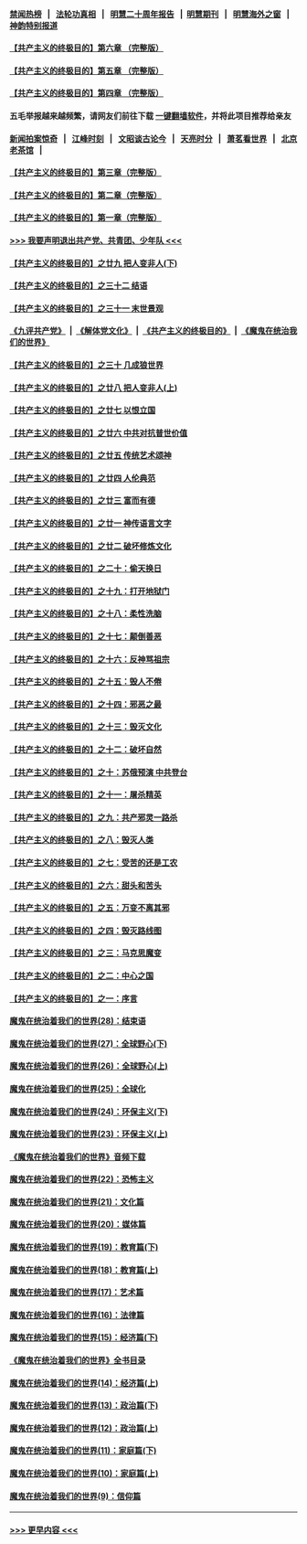 #### [禁闻热榜](热点新闻.md?=0)  &nbsp;&nbsp;|&nbsp;&nbsp; [法轮功真相](https://github.com/gfw-breaker/truth/blob/master/README.md?=0) &nbsp;&nbsp;|&nbsp;&nbsp; [明慧二十周年报告](https://github.com/gfw-breaker/mh-reports/blob/master/README.md?=0) &nbsp;&nbsp;|&nbsp;&nbsp;[明慧期刊](https://github.com/gfw-breaker/mh-qikan) &nbsp;&nbsp;|&nbsp;&nbsp; [明慧海外之窗](https://github.com/gfw-breaker/mh-news/blob/master/README.md?=0) &nbsp;&nbsp;|&nbsp;&nbsp; [神韵特别报道](https://github.com/gfw-breaker/mh-news/blob/master/shenyun.md?=0)
#### [【共产主义的终极目的】第六章 （完整版）](../pages/nsc422/n11428913.md?t=03091403) 
#### [【共产主义的终极目的】第五章 （完整版）](../pages/nsc422/n11428912.md?t=03091403) 
#### [【共产主义的终极目的】第四章 （完整版）](../pages/nsc422/n11428907.md?t=03091403) 
#### 五毛举报越来越频繁，请网友们前往下载 [一键翻墙软件](https://github.com/gfw-breaker/ssr-accounts)，并将此项目推荐给亲友
#### [新闻拍案惊奇](https://github.com/gfw-breaker/banned-news/blob/master/pages/link4.md) &nbsp;&nbsp;|&nbsp;&nbsp; [江峰时刻](https://github.com/gfw-breaker/banned-news/blob/master/pages/link4.md) &nbsp;&nbsp;|&nbsp;&nbsp; [文昭谈古论今](https://github.com/gfw-breaker/banned-news/blob/master/pages/link4.md) &nbsp;&nbsp;|&nbsp;&nbsp; [天亮时分](https://github.com/gfw-breaker/banned-news/blob/master/pages/link4.md) &nbsp;&nbsp;|&nbsp;&nbsp; [萧茗看世界](https://github.com/gfw-breaker/banned-news/blob/master/pages/link4.md) &nbsp;&nbsp;|&nbsp;&nbsp; [北京老茶馆](https://github.com/gfw-breaker/banned-news/blob/master/pages/link4.md) &nbsp;&nbsp;|&nbsp;&nbsp; 
#### [【共产主义的终极目的】第三章（完整版）](../pages/nsc422/n11428848.md?t=03091403) 
#### [【共产主义的终极目的】第二章（完整版）](../pages/nsc422/n11428831.md?t=03091403) 
#### [【共产主义的终极目的】第一章（完整版）](../pages/nsc422/n11417651.md?t=03091403) 
#### [>>> 我要声明退出共产党、共青团、少年队 <<<](https://github.com/begood0513/goodnews/blob/master/quit/letter.md) 
#### [【共产主义的终极目的】之廿九 把人变非人(下)](../pages/nsc422/n11344140.md?t=03091403) 
#### [【共产主义的终极目的】之三十二 结语](../pages/nsc422/n11360535.md?t=03091403) 
#### [【共产主义的终极目的】之三十一 末世景观](../pages/nsc422/n11351129.md?t=03091403) 
#### [《九评共产党》](https://github.com/begood0513/9ping.md/blob/master/README.md) &nbsp;|&nbsp; [《解体党文化》](../../../../jtdwh.md/blob/master/README.md)  &nbsp;|&nbsp; [《共产主义的终极目的》](../../../../gczydzjmd.md/blob/master/README.md) &nbsp;|&nbsp; [《魔鬼在统治我们的世界》](../../../../mgztzwmdsj.md/blob/master/README.md) 
#### [【共产主义的终极目的】之三十 几成狼世界](../pages/nsc422/n11348280.md?t=03091403) 
#### [【共产主义的终极目的】之廿八 把人变非人(上)](../pages/nsc422/n11340492.md?t=03091403) 
#### [【共产主义的终极目的】之廿七 以恨立国](../pages/nsc422/n11336944.md?t=03091403) 
#### [【共产主义的终极目的】之廿六 中共对抗普世价值](../pages/nsc422/n11324785.md?t=03091403) 
#### [【共产主义的终极目的】之廿五 传统艺术颂神](../pages/nsc422/n11296396.md?t=03091403) 
#### [【共产主义的终极目的】之廿四 人伦典范](../pages/nsc422/n11296397.md?t=03091403) 
#### [【共产主义的终极目的】之廿三 富而有德](../pages/nsc422/n11283598.md?t=03091403) 
#### [【共产主义的终极目的】之廿一 神传语言文字](../pages/nsc422/n11263265.md?t=03091403) 
#### [【共产主义的终极目的】之廿二 破坏修炼文化](../pages/nsc422/n11245728.md?t=03091403) 
#### [【共产主义的终极目的】之二十：偷天换日](../pages/nsc422/n11238846.md?t=03091403) 
#### [【共产主义的终极目的】之十九：打开地狱门](../pages/nsc422/n11206376.md?t=03091403) 
#### [【共产主义的终极目的】之十八：柔性洗脑](../pages/nsc422/n11199994.md?t=03091403) 
#### [【共产主义的终极目的】之十七：颠倒善恶](../pages/nsc422/n11179782.md?t=03091403) 
#### [【共产主义的终极目的】之十六：反神骂祖宗](../pages/nsc422/n11166798.md?t=03091403) 
#### [【共产主义的终极目的】之十五：毁人不倦](../pages/nsc422/n11166792.md?t=03091403) 
#### [【共产主义的终极目的】之十四：邪恶之最](../pages/nsc422/n11150249.md?t=03091403) 
#### [【共产主义的终极目的】之十三：毁灭文化](../pages/nsc422/n11135227.md?t=03091403) 
#### [【共产主义的终极目的】之十二：破坏自然](../pages/nsc422/n11135214.md?t=03091403) 
#### [【共产主义的终极目的】之十：苏俄预演 中共登台](../pages/nsc422/n11118424.md?t=03091403) 
#### [【共产主义的终极目的】之十一：屠杀精英](../pages/nsc422/n11118442.md?t=03091403) 
#### [【共产主义的终极目的】之九：共产邪灵一路杀](../pages/nsc422/n11114139.md?t=03091403) 
#### [【共产主义的终极目的】之八：毁灭人类](../pages/nsc422/n11108503.md?t=03091403) 
#### [【共产主义的终极目的】之七：受苦的还是工农](../pages/nsc422/n11101809.md?t=03091403) 
#### [【共产主义的终极目的】之六：甜头和苦头](../pages/nsc422/n11096971.md?t=03091403) 
#### [【共产主义的终极目的】之五：万变不离其邪](../pages/nsc422/n11091285.md?t=03091403) 
#### [【共产主义的终极目的】之四：毁灭路线图](../pages/nsc422/n11086284.md?t=03091403) 
#### [【共产主义的终极目的】之三：马克思魔变](../pages/nsc422/n11061941.md?t=03091403) 
#### [【共产主义的终极目的】之二：中心之国](../pages/nsc422/n11047728.md?t=03091403) 
#### [【共产主义的终极目的】之一：序言](../pages/nsc422/n11086077.md?t=03091403) 
#### [魔鬼在统治着我们的世界(28)：结束语](../pages/nsc422/n10936246.md?t=03091403) 
#### [魔鬼在统治着我们的世界(27)：全球野心(下)](../pages/nsc422/n10928319.md?t=03091403) 
#### [魔鬼在统治着我们的世界(26)：全球野心(上)](../pages/nsc422/n10900318.md?t=03091403) 
#### [魔鬼在统治着我们的世界(25)：全球化](../pages/nsc422/n10788205.md?t=03091403) 
#### [魔鬼在统治着我们的世界(24)：环保主义(下)](../pages/nsc422/n10695307.md?t=03091403) 
#### [魔鬼在统治着我们的世界(23)：环保主义(上)](../pages/nsc422/n10688613.md?t=03091403) 
#### [《魔鬼在统治着我们的世界》音频下载](../pages/nsc422/n10635553.md?t=03091403) 
#### [魔鬼在统治着我们的世界(22)：恐怖主义](../pages/nsc422/n10614727.md?t=03091403) 
#### [魔鬼在统治着我们的世界(21)：文化篇](../pages/nsc422/n10597706.md?t=03091403) 
#### [魔鬼在统治着我们的世界(20)：媒体篇](../pages/nsc422/n10586579.md?t=03091403) 
#### [魔鬼在统治着我们的世界(19)：教育篇(下)](../pages/nsc422/n10564808.md?t=03091403) 
#### [魔鬼在统治着我们的世界(18)：教育篇(上)](../pages/nsc422/n10526970.md?t=03091403) 
#### [魔鬼在统治着我们的世界(17)：艺术篇](../pages/nsc422/n10499093.md?t=03091403) 
#### [魔鬼在统治着我们的世界(16)：法律篇](../pages/nsc422/n10485969.md?t=03091403) 
#### [魔鬼在统治着我们的世界(15)：经济篇(下)](../pages/nsc422/n10469975.md?t=03091403) 
#### [《魔鬼在统治着我们的世界》全书目录](../pages/nsc422/n10464261.md?t=03091403) 
#### [魔鬼在统治着我们的世界(14)：经济篇(上)](../pages/nsc422/n10457370.md?t=03091403) 
#### [魔鬼在统治着我们的世界(13)：政治篇(下)](../pages/nsc422/n10448270.md?t=03091403) 
#### [魔鬼在统治着我们的世界(12)：政治篇(上)](../pages/nsc422/n10444576.md?t=03091403) 
#### [魔鬼在统治着我们的世界(11)：家庭篇(下)](../pages/nsc422/n10440961.md?t=03091403) 
#### [魔鬼在统治着我们的世界(10)：家庭篇(上)](../pages/nsc422/n10435448.md?t=03091403) 
#### [魔鬼在统治着我们的世界(9)：信仰篇](../pages/nsc422/n10432159.md?t=03091403) 

----
#### [ >>> 更早内容 <<< ](../indexes/nsc422-earlier.md)
